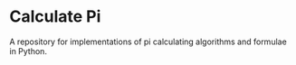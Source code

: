 # Calculate Pi
A repository for implementations of pi calculating algorithms and formulae in Python.
